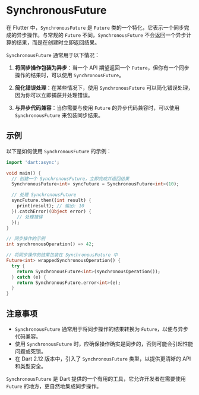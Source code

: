 # SynchronousFuture

在 Flutter 中，`SynchronousFuture` 是 `Future` 类的一个特化，它表示一个同步完成的异步操作。与常规的 `Future` 不同，`SynchronousFuture` 不会返回一个异步计算的结果，而是在创建时立即返回结果。

`SynchronousFuture` 通常用于以下情况：

1. **将同步操作包装为异步**：当一个 API 期望返回一个 `Future`，但你有一个同步操作的结果时，可以使用 `SynchronousFuture`。

2. **简化错误处理**：在某些情况下，使用 `SynchronousFuture` 可以简化错误处理，因为你可以立即捕获并处理错误。

3. **与异步代码兼容**：当你需要与使用 `Future` 的异步代码兼容时，可以使用 `SynchronousFuture` 来包装同步结果。

## 示例

以下是如何使用 `SynchronousFuture` 的示例：

```dart
import 'dart:async';

void main() {
  // 创建一个 SynchronousFuture，立即完成并返回结果
  SynchronousFuture<int> syncFuture = SynchronousFuture<int>(10);

  // 处理 SynchronousFuture
  syncFuture.then((int result) {
    print(result); // 输出: 10
  }).catchError((Object error) {
    // 处理错误
  });
}

// 同步操作的示例
int synchronousOperation() => 42;

// 将同步操作的结果包装在 SynchronousFuture 中
Future<int> wrappedSynchronousOperation() {
  try {
    return SynchronousFuture<int>(synchronousOperation());
  } catch (e) {
    return SynchronousFuture.error<int>(e);
  }
}
```

## 注意事项

- `SynchronousFuture` 通常用于将同步操作的结果转换为 `Future`，以便与异步代码兼容。
- 使用 `SynchronousFuture` 时，应确保操作确实是同步的，否则可能会引起性能问题或死锁。
- 在 Dart 2.12 版本中，引入了 `SynchronousFuture` 类型，以提供更清晰的 API 和类型安全。

`SynchronousFuture` 是 Dart 提供的一个有用的工具，它允许开发者在需要使用 `Future` 的地方，更自然地集成同步操作。
